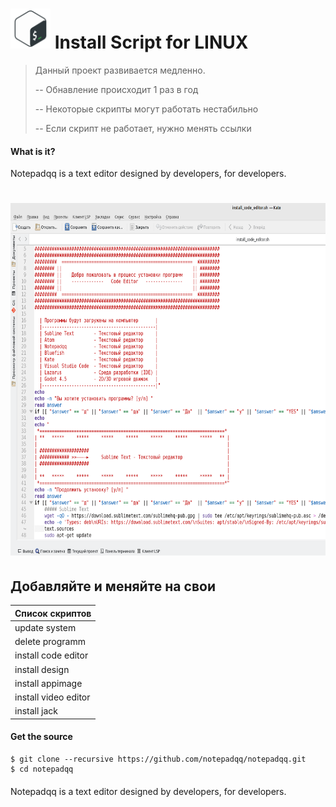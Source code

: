 # <img src="https://github.com/Ripflic/ripflic.github.io/blob/master/img/shell-script.png" alt="Script" width="64" height="64" /> Install Script for LINUX


> Данный проект развивается медленно.
>
>  -- Обнавление происходит 1 раз в год
>
>  -- Некоторые скрипты могут работать нестабильно
>
>  -- Если скрипт не работает, нужно менять ссылки



#### What is it?

Notepadqq is a text editor designed by developers, for developers. 

# <img src="https://github.com/Ripflic/ripflic.github.io/blob/master/img/img_01.png" alt="Script" width="757" height="564" />



Добавляйте и меняйте на свои
-----

| Список скриптов       |
|-----------------------|
| update system         |
| delete programm       |
| install code editor   |
| install design        |
| install appimage      |
| install video editor  |
| install jack          |

#### Get the source

    $ git clone --recursive https://github.com/notepadqq/notepadqq.git
    $ cd notepadqq

#### 

Notepadqq is a text editor designed by developers, for developers. 
